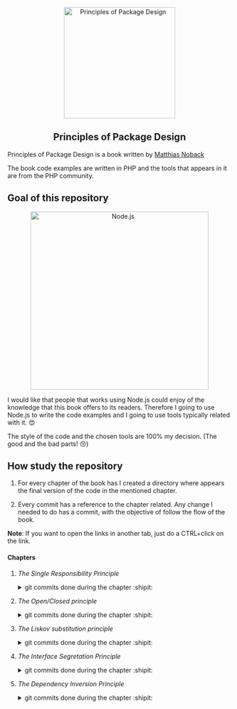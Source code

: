 <p align="center">
  <a href="https://www.apress.com/gp/book/9781484241189">
    <img alt="Principles of Package Design" src="https://images.springer.com/sgw/books/big/9781484241189.jpg" width="250" />
  </a>
</p>
<h2 align="center">
 Principles of Package Design <br>
</h2>

Principles of Package Design is a book written by [Matthias Noback](https://matthiasnoback.nl/)

The book code examples are written in PHP and the tools that appears in it are from the PHP community.

## Goal of this repository

<p align="center">
  <a href="https://nodejs.org/">
    <img
      alt="Node.js"
      src="https://nodejs.org/static/images/logo-light.svg"
      width="400"
    />
  </a>
</p>

I would like that people that works using Node.js could enjoy of the knowledge that this book offers to its readers. Therefore I going to use Node.js to write the code examples and I going to use tools typically related with it. :heart_eyes:

The style of the code and the chosen tools are 100% my decision. (The good and the bad parts! :kissing_closed_eyes:)

## How study the repository

1. For every chapter of the book has I created a directory
   where appears the final version of the code in the mentioned chapter.

2. Every commit has a reference to the chapter related. Any change I needed to do has a commit, with the objective of follow the flow of the book.

**Note**: If you want to open the links in another tab, just do a CTRL+click on the link.

#### Chapters

1.  _The Single Responsibility Principle_

    <details><summary>git commits done during the chapter :shipit:</summary>
     <p>
      - <a href="https://github.com/devcorpio/principles-of-package-design/commit/f378ccb">Initial commit</a><br>
      - <a href="https://github.com/devcorpio/principles-of-package-design/commit/265c9b6">update README</a><br>
      - <a href="https://github.com/devcorpio/principles-of-package-design/commit/1b28ca6">In order to commit formatted code I installed prettier, pretty-quick and husky</a><br>
      - <a href="https://github.com/devcorpio/principles-of-package-design/commit/822d1e7">adding gitignore file</a><br>
      - <a href="https://github.com/devcorpio/principles-of-package-design/commit/26fa2cc">adding prettier config file</a><br>
      - <a href="https://github.com/devcorpio/principles-of-package-design/commit/395c7e0">creating confirmationMailMailer using a factory function with too many responsibilities</a><br>
      - <a href="https://github.com/devcorpio/principles-of-package-design/commit/8bc0925">extracting the creation of confirmation mail responsibility into his own place</a><br>
      - <a href="https://github.com/devcorpio/principles-of-package-design/commit/51489e7">refactoring confirmationMailMailer to reduce its responsibilities and use instead confirmationMailFactory</a><br>
      - <a href="https://github.com/devcorpio/principles-of-package-design/commit/09f676b">renaming confirmationMailMailer file</a>
     </p>
    </details>

2.  _The Open/Closed principle_

    <details><summary>git commits done during the chapter :shipit:</summary>
     <p>
      - <a href="https://github.com/devcorpio/principles-of-package-design/commit/8de78eb">create a genericEncoder that violates the open/closed principle</a><br>
      - <a href="https://github.com/devcorpio/principles-of-package-design/commit/0ac5c23">worsen the genericEncoder adding a case for yaml format</a><br>
      - <a href="https://github.com/devcorpio/principles-of-package-design/commit/c4ee242">worsen the genericEncoder adding the method prepareData that also violates the open/closed principle</a><br>
       - <a href="https://github.com/devcorpio/principles-of-package-design/commit/96193de">creating 3 different encoders that implements an interface, in this case I'm trusting in duck typing due the lack of interfaces in javascript language unless you use flowjs or an superset like typescript</a><br>
       - <a href="https://github.com/devcorpio/principles-of-package-design/commit/a08b781">creating a encodeFactory whose only responsibility is to create encoders based in the given format</a><br>
       - <a href="https://github.com/devcorpio/principles-of-package-design/commit/a14b46f">refactoring genericEncoder to use the encoder factory</a><br>
       - <a href="https://github.com/devcorpio/principles-of-package-design/commit/b06e05d">making encoderFactory open for extension injecting factories</a><br>
       - <a href="https://github.com/devcorpio/principles-of-package-design/commit/bdb6adf">creating another mandatory method for the encoders: prepareData</a><br>
       - <a href="https://github.com/devcorpio/principles-of-package-design/commit/dc74dde">using prepareData of the specific encoder, however we just introduced temporal coupling...</a><br>
       - <a href="https://github.com/devcorpio/principles-of-package-design/commit/dee4183">removing the temporal cooupling :), who knows, maybe even it is not longer necesary the existence of genericEnconder, instead we could use the encodeFactory whenever we need it :)</a><br>
     </p>
    </details>

3.  _The Liskov substitution principle_

    <details><summary>git commits done during the chapter :shipit:</summary> 
     <p>
      - <a href="https://github.com/devcorpio/principles-of-package-design/commit/afc3aa2">adding dropbox specific implementation of fileinterface where change Owner has not implementation, this is not be a good example of a good substitute, calling that method will crash the application</a><br>
      - <a href="https://github.com/devcorpio/principles-of-package-design/commit/f818d26">instead of throwing exception, don't do nothing... silent behavior... we are lying to the user of our class...</a><br>
      - <a href="https://github.com/devcorpio/principles-of-package-design/commit/1922cf0">splitting interfaces in order to avoid to need to throw an error or not make something if some user uses changeOwner in a class that not have implementation</a><br>
     </p>
    </details>

4.  _The Interface Segretation Principle_

    <details><summary>git commits done during the chapter :shipit:</summary> 
     <p>
      - <a href="https://github.com/devcorpio/principles-of-package-design/commit/4ce1081">example of a serviceContainer that implements a interface that violates the interface segregation principle</a><br>
      - <a href="https://github.com/devcorpio/principles-of-package-design/commit/e8d3c8f">separating the virtual interfaces I created, that allows one client use only what need, set, get or both :)</a><br>
      - <a href="https://github.com/devcorpio/principles-of-package-design/commit/0917c3c">kernel code expect a service container that only need the method set</a><br>
      - <a href="https://github.com/devcorpio/principles-of-package-design/commit/c7977bc">a example of controller that  expect a service container that only need the method get</a><br>
      - <a href="https://github.com/devcorpio/principles-of-package-design/commit/c90e001">userRepository it is depending of a concrete class instead of a interface</a><br>
      - <a href="https://github.com/devcorpio/principles-of-package-design/commit/0a29dff">making getUnitOfWork public to use in the new file query.js, automatically all the clients of entityManager depend of this method too, regardless if they use it, can cause backward compatibility problems...</a><br>
      - <a href="https://github.com/devcorpio/principles-of-package-design/commit/3a3cf49">adding role and header interfaces to use in entityManager</a><br>
     </p>
    </details>

5.  _The Dependency Inversion Principle_

    <details><summary>git commits done during the chapter :shipit:</summary> 
     <p>
      - <a href="https://github.com/devcorpio/principles-of-package-design/commit/fbc4fb5">creating fizzbuzz function</a><br>
      - <a href="https://github.com/devcorpio/principles-of-package-design/commit/9d5789d">making fizzBuzz open for extension, step 1</a><br>
      - <a href="https://github.com/devcorpio/principles-of-package-design/commit/9bea4e9">making fizzBuzz open for extension finished, and right now with the rules is depending on abstractions, an example of the inversion principle</a><br>
      - <a href="https://github.com/devcorpio/principles-of-package-design/commit/7043373">adding authentication function that violates SRP, open close andependency inversion among others</a><br>
      - <a href="https://github.com/devcorpio/principles-of-package-design/commit/a6f1b3b">making authentication depending of a concrete class of userProvider, dependency inversion still is been violated</a><br>
      - <a href="https://github.com/devcorpio/principles-of-package-design/commit/ed00a64">authentication is not depending in connection anymore, now depends in an abstraction</a><br>
     </p>
    </details>
